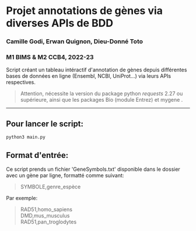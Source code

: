 # Projet annotations de gènes via diverses APIs de BDD
### Camille Godi, Erwan Quignon, Dieu-Donné Toto  
### M1 BIMS & M2 CCB4, 2022-23

Script créant un tableau intéractif d'annotation de gènes depuis différentes bases de données en ligne (Ensembl, NCBI, UniProt...) via leurs APIs respectives.  

> Attention, nécessite la version du package python *requests* 2.27 ou supérieure, ainsi que les packages Bio (module Entrez) et mygene
.

---

## Pour lancer le script:
```python3 main.py```

## Format d'entrée:
Ce script prends un fichier 'GeneSymbols.txt' disponible dans le dossier avec un gène par ligne, formatté comme suivant:
> SYMBOLE,genre_espèce  

Par exemple: 
> RAD51,homo_sapiens  
> DMD,mus_musculus  
> RAD51,pan_troglodytes  
